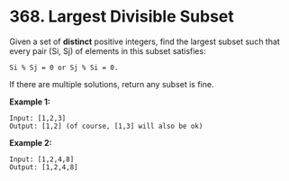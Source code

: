 # 368. Largest Divisible Subset

Given a set of **distinct** positive integers, find the largest subset such that every pair (Si, Sj) of elements in this subset satisfies:

`Si % Sj = 0 or Sj % Si = 0.`

If there are multiple solutions, return any subset is fine.

**Example 1:**
```
Input: [1,2,3]
Output: [1,2] (of course, [1,3] will also be ok)
```

**Example 2:**
```
Input: [1,2,4,8]
Output: [1,2,4,8]
```
